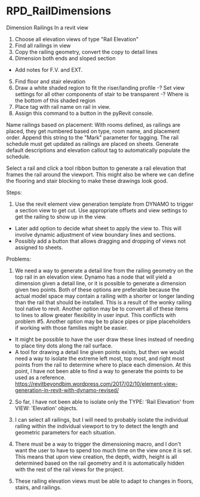 # RPD_RailDimensions
Dimension Railings In a revit view

1. Choose all elevation views of type "Rail Elevation"
2. Find all railings in view
3. Copy the railing geometry, convert the copy to detail lines
4. Dimension both ends and sloped section
  - Add notes for F.V. and EXT.
5. Find floor and stair elevation
6. Draw a white shaded region to fit the riser/landing profile
  -? Set view settings for all other components of stair to be transparent
  -? Where is the bottom of this shaded region
7. Place tag with rail name on rail in view.
8. Assign this command to a button in the pyRevit console.


Name railings based on placement: With rooms defined, as railings are placed, they get numbered based on type, room name, and placement order. Append this string to the "Mark" parameter for tagging.
The rail schedule must get updated as railings are placed on sheets. Generate default descriptions and elevation callout tag to automatically populate the schedule.

Select a rail and click a tool ribbon button to generate a rail elevation that frames the rail around the viewport. This might also be where we can define the flooring and stair blocking to make these drawings look good.

Steps:

1. Use the revit element view generation template from DYNAMO to trigger a section view to get cut. Use appropriate offsets and view settings to get the railing to show up in the view.
  - Later add option to decide what sheet to apply the view to. This will involve dynamic adjustment of view boundary lines and sections. 
  - Possibly add a button that allows dragging and dropping of views not assigned to sheets.
  
Problems:
1. We need a way to generate a detail line from the railing geometry on the top rail in an elevation view. Dynamo has a node that will yield a dimension given a detail line, or it is possible to generate a dimension given two points. Both of these options are preferable because the actual model space may contain a railing with a shorter or longer landing than the rail that should be installed. This is a result of the wonky railing tool native to revit. Another option may be to convert all of these items to lines to allow greater flexibility in user input. This conflicts with problem #5. Another option may be to place pipes or pipe placeholders if working with those families might be easier.
  - It might be possible to have the user draw these lines instead of needing to place tiny dots along the rail surface.
  - A tool for drawing a detail line given points exists, but then we would need a way to isolate the extreme left most, top most, and right most points from the rail to determine where to place each dimension. At this point, I have not been able to find a way to generate the points to be used as a reference.
  https://revitbeyondbim.wordpress.com/2017/02/10/element-view-generation-in-revit-with-dynamo-revised/
  
2. So far, I have not been able to isolate only the TYPE: 'Rail Elevation' from VIEW: 'Elevation' objects.

3. I can select all railings, but I will need to probably isolate the individual railing within the individual viewport to try to detect the length and geometric parameters for each situation.

4. There must be a way to trigger the dimensioning macro, and I don't want the user to have to spend too much time on the view once it is set. This means that upon view creation, the depth, width, height is all determined based on the rail geometry and it is automatically hidden with the rest of the rail views for the project. 

5. These railing elevation views must be able to adapt to changes in floors, stairs, and railings. 
